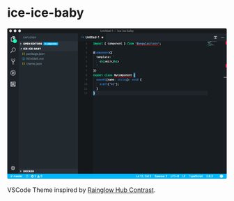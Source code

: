 # ice-ice-baby

![](https://github.com/amcdnl/ice-ice-baby/blob/master/screenshot.png?raw=true)

VSCode Theme inspired by [Rainglow Hub Contrast](https://github.com/rainglow/vscode/blob/master/themes/hub-contrast.json).
